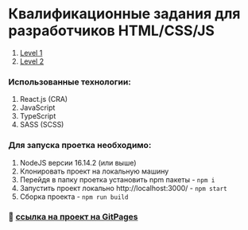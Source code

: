 # Квалификационные задания для разработчиков HTML/CSS/JS
1. [Level 1](https://github.com/Kerjanoid/funbox/wiki/Level-1)
2. [Level 2](https://kerjanoid.github.io/funbox/)

### Использованные технологии:
1. React.js (CRA)
2. JavaScript
3. TypeScript
4. SASS (SCSS)

### Для запуска проетка необходимо:
1. NodeJS версии 16.14.2 (или выше)
2. Клонировать проект на локальную машину
3. Перейдя в папку проетка установить npm пакеты - ```npm i```
4. Запустить проект локально http://localhost:3000/ - ```npm start```
5. Сборка проекта - ```npm run build```

### :link: [ссылка на проект на GitPages](https://kerjanoid.github.io/funbox/)
